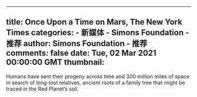 
---
title: Once Upon a Time on Mars, The New York Times
categories: 
    - 新媒体
    - Simons Foundation - 推荐
author: Simons Foundation - 推荐
comments: false
date: Tue, 02 Mar 2021 00:00:00 GMT
thumbnail: 
---

<div>   
<p></p><p>Humans have sent their progeny across time and 300 million miles of space in search of long-lost relatives, ancient roots of a family tree that might be traced in the Red Planet’s soil.</p>
<p></p>
            
</div>
            